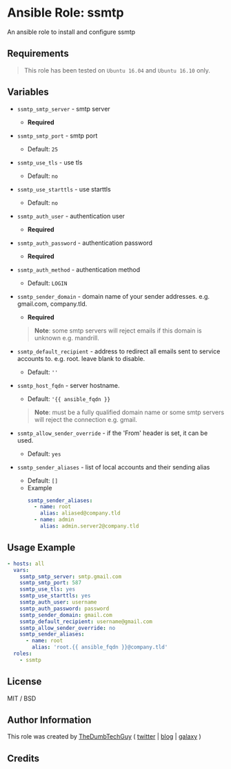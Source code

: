 # Ansible Role: ssmtp

An ansible role to install and configure ssmtp

## Requirements

> This role has been tested on `Ubuntu 16.04` and `Ubuntu 16.10` only.

## Variables

- `ssmtp_smtp_server` - smtp server
  - **Required**
- `ssmtp_smtp_port` - smtp port
  - Default: `25`
- `ssmtp_use_tls` - use tls
  - Default: `no`
- `ssmtp_use_starttls` - use starttls
  - Default: `no`

- `ssmtp_auth_user` - authentication user
  - **Required**
- `ssmtp_auth_password` - authentication password
  - **Required**
- `ssmtp_auth_method` - authentication method
  - Default: `LOGIN`

- `ssmtp_sender_domain` - domain name of your sender addresses. e.g. gmail.com, company.tld.
  - **Required**
  > **Note**: some smtp servers will reject emails if this domain is unknown e.g. mandrill.

- `ssmtp_default_recipient` - address to redirect all emails sent to service accounts to. e.g. root. leave blank to disable.
  - Default: `''`

- `ssmtp_host_fqdn` - server hostname.
  - Default: `'{{ ansible_fqdn }}`
  > **Note**: must be a fully qualified domain name or some smtp servers will reject the connection e.g. gmail.

- `ssmtp_allow_sender_override` - if the 'From' header is set, it can be used.
  - Default: `yes`

- `ssmtp_sender_aliases` - list of local accounts and their sending alias
  - Default: `[]`
  - Example
    ```yaml
    ssmtp_sender_aliases:
      - name: root
        alias: aliased@company.tld
      - name: admin
        alias: admin.server2@company.tld
    ```

## Usage Example

```yaml
- hosts: all
  vars:
    ssmtp_smtp_server: smtp.gmail.com
    ssmtp_smtp_port: 587
    ssmtp_use_tls: yes
    ssmtp_use_starttls: yes
    ssmtp_auth_user: username
    ssmtp_auth_password: password
    ssmtp_sender_domain: gmail.com
    ssmtp_default_recipient: username@gmail.com
    ssmtp_allow_sender_override: no
    ssmtp_sender_aliases:
      - name: root
        alias: 'root.{{ ansible_fqdn }}@company.tld'
  roles:
    - ssmtp
```



## License

MIT / BSD

## Author Information

This role was created by [TheDumbTechGuy](https://github.com/thedumbtechguy) ( [twitter](https://twitter.com/frostymarvelous) | [blog](https://thedumbtechguy.blogspot.com) | [galaxy](https://galaxy.ansible.com/thedumbtechguy/) )

## Credits